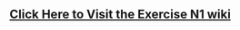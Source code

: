 ## [Click Here to Visit the Exercise N1 wiki](https://github.com/manishkakarla/Exercise-N1/wiki/Home/_edit)
